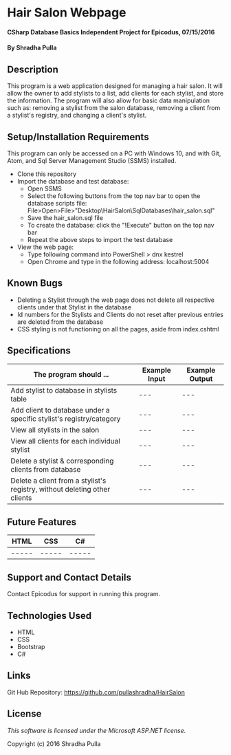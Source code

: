 # Hair Salon Webpage

#### CSharp Database Basics Independent Project for Epicodus, 07/15/2016

#### By Shradha Pulla

## Description

This program is a web application designed for managing a hair salon. It will allow the owner to add stylists to a list, add clients for each stylist, and store the information. The program will also allow for basic data manipulation such as: removing a stylist from the salon database, removing a client from a stylist's registry, and changing a client's stylist.

## Setup/Installation Requirements

This program can only be accessed on a PC with Windows 10, and with Git, Atom, and Sql Server Management Studio (SSMS) installed.

* Clone this repository
* Import the database and test database:
  * Open SSMS
  * Select the following buttons from the top nav bar to open the database scripts file: File>Open>File>"Desktop\HairSalon\SqlDatabases\hair_salon.sql"
  * Save the hair_salon.sql file
  * To create the database: click the "!Execute" button on the top nav bar
  * Repeat the above steps to import the test database
* View the web page:
  * Type following command into PowerShell > dnx kestrel
  * Open Chrome and type in the following address: localhost:5004

## Known Bugs

* Deleting a Stylist through the web page does not delete all respective clients under that Stylist in the database
* Id numbers for the Stylists and Clients do not reset after previous entries are deleted from the database
* CSS styling is not functioning on all the pages, aside from index.cshtml

## Specifications

The program should ... | Example Input | Example Output
----- | ----- | -----
Add stylist to database in stylists table | --- | ---
Add client to database under a specific stylist's registry/category | --- | ---
View all stylists in the salon | --- | ---
View all clients for each individual stylist | --- | ---
Delete a stylist & corresponding clients from database | --- | ---
Delete a client from a stylist's registry, without deleting other clients | --- | ---

## Future Features

HTML | CSS | C#
----- | ----- | -----
----- | ----- | -----

## Support and Contact Details

Contact Epicodus for support in running this program.

## Technologies Used

* HTML
* CSS
* Bootstrap
* C#

## Links

Git Hub Repository: https://github.com/pullashradha/HairSalon

## License

*This software is licensed under the Microsoft ASP.NET license.*

Copyright (c) 2016 Shradha Pulla
